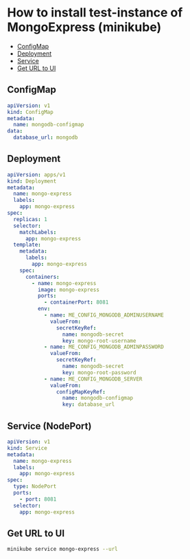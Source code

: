 # How to install test-instance of MongoExpress (minikube)

- [ConfigMap](#configmap)
- [Deployment](#deployment)
- [Service](#service-nodeport)
- [Get URL to UI](#get-url-to-ui)

## ConfigMap

```yaml
apiVersion: v1
kind: ConfigMap
metadata:
  name: mongodb-configmap
data:
  database_url: mongodb
```

## Deployment

```yaml
apiVersion: apps/v1
kind: Deployment
metadata:
  name: mongo-express
  labels:
    app: mongo-express
spec:
  replicas: 1
  selector:
    matchLabels:
      app: mongo-express
  template:
    metadata:
      labels:
        app: mongo-express
    spec:
      containers:
        - name: mongo-express
          image: mongo-express
          ports:
            - containerPort: 8081
          env:
            - name: ME_CONFIG_MONGODB_ADMINUSERNAME
              valueFrom:
                secretKeyRef:
                  name: mongodb-secret
                  key: mongo-root-username
            - name: ME_CONFIG_MONGODB_ADMINPASSWORD
              valueFrom:
                secretKeyRef:
                  name: mongodb-secret
                  key: mongo-root-password
            - name: ME_CONFIG_MONGODB_SERVER
              valueFrom:
                configMapKeyRef:
                  name: mongodb-configmap
                  key: database_url
```

## Service (NodePort)

```yaml
apiVersion: v1
kind: Service
metadata:
  name: mongo-express
  labels:
    app: mongo-express
spec:
  type: NodePort
  ports:
    - port: 8081
  selector:
    app: mongo-express
```

## Get URL to UI

```bash
minikube service mongo-express --url
```

